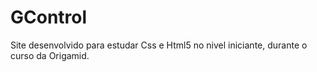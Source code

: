 # GControl
Site desenvolvido para estudar Css e Html5 no nivel iniciante, durante o curso da Origamid.
